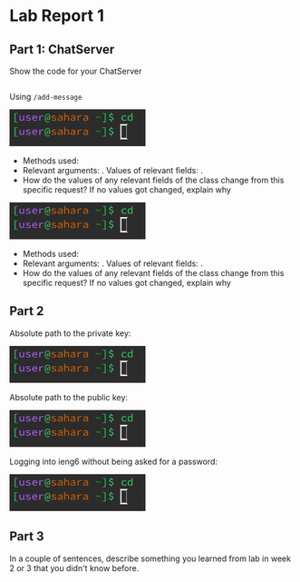 # Lab Report 1
## Part 1: ChatServer
Show the code for your ChatServer
```

```
Using `/add-message`

![Image](cd-no-args.jpeg)
* Methods used:
* Relevant arguments: . Values of relevant fields: .
* How do the values of any relevant fields of the class change from this specific request? If no values got changed, explain why

![Image](cd-no-args.jpeg)
* Methods used:
* Relevant arguments: . Values of relevant fields: .
* How do the values of any relevant fields of the class change from this specific request? If no values got changed, explain why

## Part 2
Absolute path to the private key:

![Image](cd-no-args.jpeg)

Absolute path to the public key:

![Image](cd-no-args.jpeg)

Logging into ieng6 without being asked for a password:

![Image](cd-no-args.jpeg)

## Part 3
In a couple of sentences, describe something you learned from lab in week 2 or 3 that you didn't know before.
